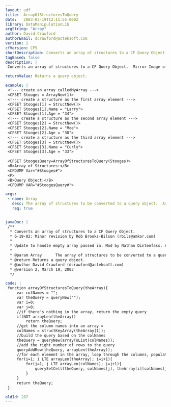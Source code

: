 ```yaml
---
layout: udf
title:  ArrayOfStructuresToQuery
date:   2003-03-19T12:11:55.000Z
library: DataManipulationLib
argString: "Array"
author: David Crawford
authorEmail: dcrawford@acteksoft.com
version: 2
cfVersion: CF5
shortDescription: Converts an array of structures to a CF Query Object.
tagBased: false
description: |
 Converts an array of structures to a CF Query Object.  Mirror Image of Nathan Dintenfass' QueryToArrayOfStructures function.

returnValue: Returns a query object.

example: |
 <!--- create an array calledMyArray --->
 <CFSET Stooges = ArrayNew(1)>
 <!--- create a structure as the first array element --->
 <CFSET Stooges[1] = StructNew()>
 <CFSET Stooges[1].Name = "Larry">
 <CFSET Stooges[1].Age = "34">
 <!--- create a structure as the second array element --->
 <CFSET Stooges[2] = StructNew()>
 <CFSET Stooges[2].Name = "Moe">
 <CFSET Stooges[2].Age = "38">
 <!--- create a structure as the third array element --->
 <CFSET Stooges[3] = StructNew()>
 <CFSET Stooges[3].Name = "Curly">
 <CFSET Stooges[3].Age = "33">
 
 <CFSET StoogesQuery=ArrayOfStructuresToQuery(Stooges)>
 <B>Array of Structures:</B>
 <CFDUMP Var="#Stooges#">
 <P>
 <B>Query Object:</B>
 <CFDUMP VAR="#StoogesQuery#">

args:
 - name: Array
   desc: The array of structures to be converted to a query object.  Assumes each array element contains structure with same 
   req: true


javaDoc: |
 /**
  * Converts an array of structures to a CF Query Object.
  * 6-19-02: Minor revision by Rob Brooks-Bilson (rbils@amkor.com)
  * 
  * Update to handle empty array passed in. Mod by Nathan Dintenfass. Also no longer using list func.
  * 
  * @param Array      The array of structures to be converted to a query object.  Assumes each array element contains structure with same  (Required)
  * @return Returns a query object. 
  * @author David Crawford (dcrawford@acteksoft.com) 
  * @version 2, March 19, 2003 
  */

code: |
 function arrayOfStructuresToQuery(theArray){
     var colNames = "";
     var theQuery = queryNew("");
     var i=0;
     var j=0;
     //if there's nothing in the array, return the empty query
     if(NOT arrayLen(theArray))
         return theQuery;
     //get the column names into an array =    
     colNames = structKeyArray(theArray[1]);
     //build the query based on the colNames
     theQuery = queryNew(arrayToList(colNames));
     //add the right number of rows to the query
     queryAddRow(theQuery, arrayLen(theArray));
     //for each element in the array, loop through the columns, populating the query
     for(i=1; i LTE arrayLen(theArray); i=i+1){
         for(j=1; j LTE arrayLen(colNames); j=j+1){
             querySetCell(theQuery, colNames[j], theArray[i][colNames[j]], i);
         }
     }
     return theQuery;
 }

oldId: 287
---
```


